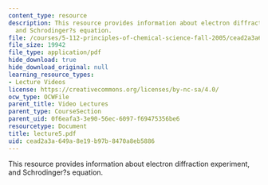 ```yaml
---
content_type: resource
description: This resource provides information about electron diffraction experiment,
  and Schrodinger?s equation.
file: /courses/5-112-principles-of-chemical-science-fall-2005/cead2a3a649a8e19b97b8470a8eb5886_lecture5.pdf
file_size: 19942
file_type: application/pdf
hide_download: true
hide_download_original: null
learning_resource_types:
- Lecture Videos
license: https://creativecommons.org/licenses/by-nc-sa/4.0/
ocw_type: OCWFile
parent_title: Video Lectures
parent_type: CourseSection
parent_uid: 0f6eafa3-3e90-56ec-6097-f69475356be6
resourcetype: Document
title: lecture5.pdf
uid: cead2a3a-649a-8e19-b97b-8470a8eb5886
---
```

This resource provides information about electron diffraction experiment, and Schrodinger?s equation.